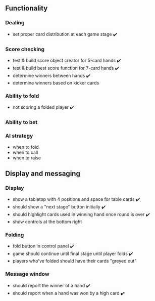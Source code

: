 ## Functionality

### Dealing

- set proper card distribution at each game stage ✔️

### Score checking

- test & build score object creator for 5-card hands ✔️
- test & build best score function for 7-card hands ✔️
- determine winners between hands ✔️
- determine winners based on kicker cards

### Ability to fold

- not scoring a folded player ✔️

### Ability to bet



### AI strategy

- when to fold
- when to call
- when to raise

## Display and messaging

### Display

- show a tabletop with 4 positions and space for table cards ✔️
- should show a "next stage" button initially ✔️
- should highlight cards used in winning hand once round is over ✔️
- show controls at the bottom right

### Folding

- fold button in control panel ✔️
- game should continue until final stage until player folds ✔️
- players who've folded should have their cards "greyed out"


### Message window
- should report the winner of a hand ✔️
- should report when a hand was won by a high card ✔️